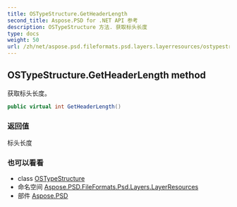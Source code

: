 ```yaml
---
title: OSTypeStructure.GetHeaderLength
second_title: Aspose.PSD for .NET API 参考
description: OSTypeStructure 方法. 获取标头长度
type: docs
weight: 50
url: /zh/net/aspose.psd.fileformats.psd.layers.layerresources/ostypestructure/getheaderlength/
---
```

## OSTypeStructure.GetHeaderLength method

获取标头长度。

```csharp
public virtual int GetHeaderLength()
```

### 返回值

标头长度

### 也可以看看

* class [OSTypeStructure](../)
* 命名空间 [Aspose.PSD.FileFormats.Psd.Layers.LayerResources](../../ostypestructure/)
* 部件 [Aspose.PSD](../../../)


